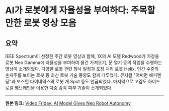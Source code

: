 # AI가 로봇에게 자율성을 부여하다: 주목할 만한 로봇 영상 모음

## 요약
IEEE Spectrum이 선정한 주간 로봇 영상과 함께,  1X의 AI 모델 Redwood가 가정용 로봇 Neo Gamma에 자율성을 부여하여 물건 가져오기, 문 열기 등의 작업을 수행하는 영상이 소개되었다.  다양한 로봇 관련 행사 일정과  포장 처리 로봇 Helix,  인간 수준의 손재주를 보이는 로봇 등 최신 로봇 기술 동향도 함께 다루었다.  뮤지컬 "어쩌면 해피엔딩"과 보스턴 다이내믹스의 로봇 개 Spot 등도 언급되었다.  마지막으로 고감도 하이드로겔 멤브레인을 이용한 다중 감각 피부 기술이 소개되었다.

---

**원본 링크:** [Video Friday: AI Model Gives Neo Robot Autonomy](https://spectrum.ieee.org/video-friday-neo-humanoid-robot)
